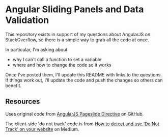 # Angular Sliding Panels and Data Validation

This repository exists in support of my questions about AngularJS on StackOverflow, so there is a simple way to grab all the code at once. 

In particular, I'm asking about 
* why I can't call a function to set a variable
* where and how to change the code so it works

Once I've posted them, I'll update this README with links to the questions. If things work out, I'll update the code and push the changes so others can benefit.
## Resources
Uses original code from [AngularJS Pageslide Directive](https://github.com/danielepiccone/ng-pageslide) on GitHub.

The client-side 'do not track' code is from  [How to detect and use ‘Do Not Track’ on your website](https://medium.com/farewill/how-to-detect-and-use-do-not-track-on-your-website-77f21f62be48) on Medium.
